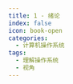 ```yaml
---
title: 1 - 绪论
index: false
icon: book-open
categories: 
  - 计算机操作系统
tags:
  - 理解操作系统
  - 视角
---
```


<Catalog />

